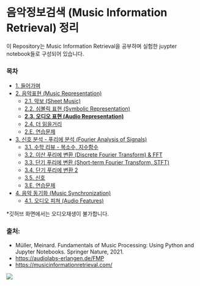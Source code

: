 # 음악정보검색 (Music Information Retrieval) 정리

이 Repository는 Music Information Retrieval을 공부하며 실험한 juypter notebook들로 구성되어 있습니다.

### 목차
- [1. 들어가며](https://github.com/jo-cho/mir/blob/main/Notebooks/1.%20Introduction/01.Introduction.ipynb)
- [2. 음악표현 (Music Representation)](https://github.com/jo-cho/mir/tree/main/Notebooks/2.%20Music%20Representation)
  - [2.1. 악보 (Sheet Music)](https://github.com/jo-cho/mir/blob/main/Notebooks/2.%20Music%20Representation/2.1.Sheet_Music.ipynb)
  - [2.2. 심볼릭 표현 (Symbolic Representation)](https://github.com/jo-cho/mir/blob/main/Notebooks/2.%20Music%20Representation/2.2.Symbolic_Representation.ipynb)
  - [**2.3. 오디오 표현 (Audio Representation)**](https://github.com/jo-cho/mir/blob/main/Notebooks/2.%20Music%20Representation/2.3.Audio_Representation.ipynb)
  - [2.4. 더 읽을거리](https://github.com/jo-cho/mir/blob/main/Notebooks/2.%20Music%20Representation/2.4.Further_Readings.ipynb)
  - [2.E. 연습문제](https://github.com/jo-cho/mir/blob/main/Notebooks/2.%20Music%20Representation/2.E.Exercises.ipynb)
- [3. 신호 분석 - 푸리에 분석 (Fourier Analysis of Signals)](https://github.com/jo-cho/mir/tree/main/Notebooks/3.%20Fourier%20Analysis%20of%20Signals)
  - [3.1. 수학 리뷰 - 복소수, 지수함수](https://github.com/jo-cho/mir/blob/main/Notebooks/3.%20Fourier%20Analysis%20of%20Signals/3.1.Math_Review.ipynb)
  - [3.2. 이산 푸리에 변환 (Discrete Fourier Transform) & FFT](https://github.com/jo-cho/mir/blob/main/Notebooks/3.%20Fourier%20Analysis%20of%20Signals/3.2.Discrete_Fourier_Transform.ipynb)
  - [3.3. 단기 푸리에 변환 (Short-term Fourier Transform, STFT)](https://github.com/jo-cho/mir/blob/main/Notebooks/3.%20Fourier%20Analysis%20of%20Signals/3.3.Short-term_Fourier_Transform.ipynb)
  - [3.4. 단기 푸리에 변환 2](https://github.com/jo-cho/mir/blob/main/Notebooks/3.%20Fourier%20Analysis%20of%20Signals/3.4.STFT2.ipynb)
  - [3.5. 신호](https://github.com/jo-cho/mir/blob/main/Notebooks/3.%20Fourier%20Analysis%20of%20Signals/3.5.Signals.ipynb)
  - [3.E. 연습문제](https://github.com/jo-cho/mir/blob/main/Notebooks/3.%20Fourier%20Analysis%20of%20Signals/3.E.Exercises.ipynb)
- [4. 음악 동기화 (Music Synchronization)](https://github.com/jo-cho/mir/tree/main/Notebooks/4.%20Music%20Synchronization)
  - [4.1. 오디오 피쳐 (Audio Features)](https://github.com/jo-cho/mir/blob/main/Notebooks/4.%20Music%20Synchronization/4.1.Audio_Features.ipynb)


*깃허브 화면에서는 오디오재생이 불가합니다.

### 출처:
- Müller, Meinard. Fundamentals of Music Processing: Using Python and Jupyter Notebooks. Springer Nature, 2021.
- https://audiolabs-erlangen.de/FMP
- https://musicinformationretrieval.com/

<img src="https://images-na.ssl-images-amazon.com/images/I/51q5YtafVsL.jpg">
